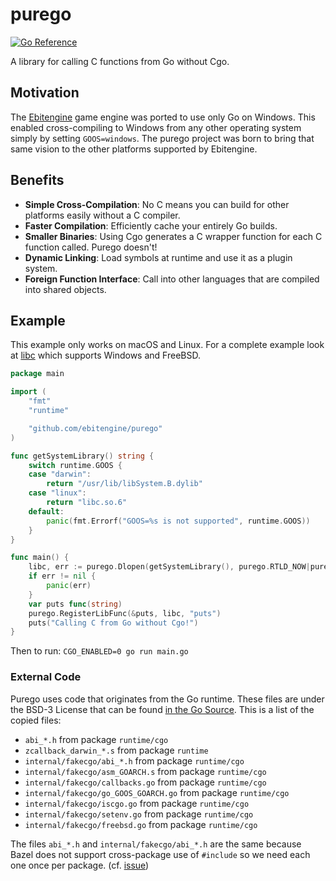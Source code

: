 # purego
[![Go Reference](https://pkg.go.dev/badge/github.com/ebitengine/purego?GOOS=darwin.svg)](https://pkg.go.dev/github.com/ebitengine/purego?GOOS=darwin)

A library for calling C functions from Go without Cgo.

## Motivation

The [Ebitengine](https://github.com/hajimehoshi/ebiten) game engine was ported to use only Go on Windows. This enabled
cross-compiling to Windows from any other operating system simply by setting `GOOS=windows`. The purego project was
born to bring that same vision to the other platforms supported by Ebitengine.

## Benefits

- **Simple Cross-Compilation**: No C means you can build for other platforms easily without a C compiler.
- **Faster Compilation**: Efficiently cache your entirely Go builds.
- **Smaller Binaries**: Using Cgo generates a C wrapper function for each C function called. Purego doesn't!
- **Dynamic Linking**: Load symbols at runtime and use it as a plugin system.
- **Foreign Function Interface**: Call into other languages that are compiled into shared objects.

## Example

This example only works on macOS and Linux. For a complete example look at [libc](https://github.com/ebitengine/purego/tree/main/examples/libc) which supports Windows and FreeBSD.

```go
package main

import (
	"fmt"
	"runtime"

	"github.com/ebitengine/purego"
)

func getSystemLibrary() string {
	switch runtime.GOOS {
	case "darwin":
		return "/usr/lib/libSystem.B.dylib"
	case "linux":
		return "libc.so.6"
	default:
		panic(fmt.Errorf("GOOS=%s is not supported", runtime.GOOS))
	}
}

func main() {
	libc, err := purego.Dlopen(getSystemLibrary(), purego.RTLD_NOW|purego.RTLD_GLOBAL)
	if err != nil {
		panic(err)
	}
	var puts func(string)
	purego.RegisterLibFunc(&puts, libc, "puts")
	puts("Calling C from Go without Cgo!")
}
```

Then to run: `CGO_ENABLED=0 go run main.go`

### External Code

Purego uses code that originates from the Go runtime. These files are under the BSD-3
License that can be found [in the Go Source](https://github.com/golang/go/blob/master/LICENSE).
This is a list of the copied files:

* `abi_*.h` from package `runtime/cgo`
* `zcallback_darwin_*.s` from package `runtime`
* `internal/fakecgo/abi_*.h` from package `runtime/cgo`
* `internal/fakecgo/asm_GOARCH.s` from package `runtime/cgo`
* `internal/fakecgo/callbacks.go` from package `runtime/cgo`
* `internal/fakecgo/go_GOOS_GOARCH.go` from package `runtime/cgo`
* `internal/fakecgo/iscgo.go` from package `runtime/cgo`
* `internal/fakecgo/setenv.go` from package `runtime/cgo`
* `internal/fakecgo/freebsd.go` from package `runtime/cgo`

The files `abi_*.h` and `internal/fakecgo/abi_*.h` are the same because Bazel does not support cross-package use of `#include` so we need each one once per package. (cf. [issue](https://github.com/bazelbuild/rules_go/issues/3636))
